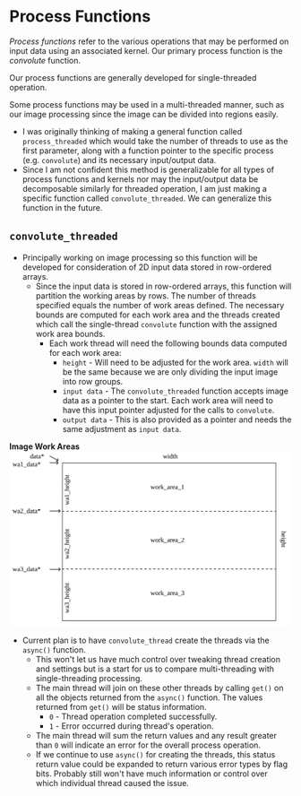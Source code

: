 # Process Functions
*Process functions* refer to the various operations that may be performed on
input data using an associated kernel. Our primary process function is the
*convolute* function.

Our process functions are generally developed for single-threaded operation.

Some process functions may be used in a multi-threaded manner, such as our image
processing since the image can be divided into regions easily.
 - I was originally thinking of making a general function called `process_threaded`
   which would take the number of threads to use as the first parameter, along
   with a function pointer to the specific process (e.g. `convolute`) and its
   necessary input/output data.
 - Since I am not confident this method is generalizable for all types of process
   functions and kernels nor may the input/output data be decomposable similarly
   for threaded operation, I am just making a specific function called `convolute_threaded`.
   We can generalize this function in the future.

## `convolute_threaded`

 - Principally working on image processing so this function will be developed for
   consideration of 2D input data stored in row-ordered arrays.
   - Since the input data is stored in row-ordered arrays, this function will partition
     the working areas by rows. The number of threads specified equals the number
     of work areas defined. The necessary bounds are computed for each work area and
     the threads created which call the single-thread `convolute` function with the
     assigned work area bounds.
     - Each work thread will need the following bounds data computed for each work area:
       - `height` - Will need to be adjusted for the work area. `width` will be the same
         because we are only dividing the input image into row groups.
       - `input data` - The `convolute_threaded` function accepts image data as a
         pointer to the start. Each work area will need to have this input pointer
         adjusted for the calls to `convolute`.
       - `output data` - This is also provided as a pointer and needs the same adjustment
         as `input data`.

__Image Work Areas__
![Image Work Areas](diagram/image_work_areas.svg)

 - Current plan is to have `convolute_thread` create the threads via the `async()`
   function.
   - This won't let us have much control over tweaking thread creation and settings
     but is a start for us to compare multi-threading with single-threading processing.
   - The main thread will join on these other threads by calling `get()` on all the
     objects returned from the `async()` function. The values returned from `get()`
     will be status information.
     - `0` - Thread operation completed successfully.
     - `1` - Error occurred during thread's operation.
   - The main thread will sum the return values and any result greater than `0` will
     indicate an error for the overall process operation.
   - If we continue to use `async()` for creating the threads, this status return
     value could be expanded to return various error types by flag bits. Probably still
     won't have much information or control over which individual thread caused the
     issue.